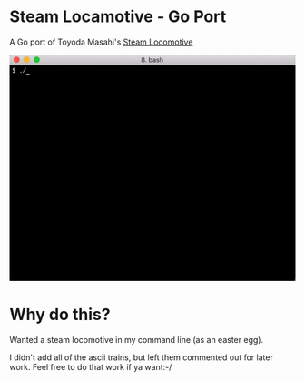 # Steam Locamotive - Go Port

A Go port of Toyoda Masahi's [Steam Locomotive](https://github.com/mtoyoda/sl)

![](gosl.gif)

# Why do this?

Wanted a steam locomotive in my command line (as an easter egg).

I didn't add all of the ascii trains, but left them commented out for later work.  Feel free to do that work if ya want:-/

